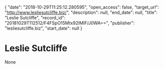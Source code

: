 {
  "date": "2018-10-29T11:25:12.280595", 
  "open_access": false, 
  "target_url": "http://www.lesliesutcliffe.biz/", 
  "description": null, 
  "end_date": null, 
  "title": "Leslie Sutcliffe", 
  "record_id": "20181029T112512/F4FSpO15Mtx92IMIF/J0WA==", 
  "publisher": "lesliesutcliffe.biz", 
  "start_date": null
}

# Leslie Sutcliffe

None